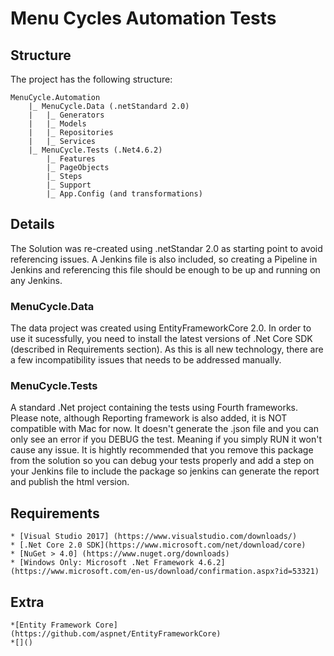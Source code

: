 # Menu Cycles Automation Tests

## Structure

The project has the following structure:

```
MenuCycle.Automation
	|_ MenuCycle.Data (.netStandard 2.0)
	|	|_ Generators
	|	|_ Models
	|	|_ Repositories
	|	|_ Services
	|_ MenuCycle.Tests (.Net4.6.2)
		|_ Features
		|_ PageObjects
		|_ Steps
		|_ Support
		|_ App.Config (and transformations)
```		

## Details

The Solution was re-created using .netStandar 2.0 as starting point to avoid referencing issues. A Jenkins file is also included, so creating a Pipeline in Jenkins and referencing this file should be enough to be up and running on any Jenkins.

### MenuCycle.Data 

The data project was created using EntityFrameworkCore 2.0. In order to use it sucessfully, you need to install the latest versions of .Net Core SDK (described in Requirements section). As this is all new technology, there are a few incompatibility issues that needs to be addressed manually.

### MenuCycle.Tests

A standard .Net project containing the tests using Fourth frameworks. Please note, although Reporting framework is also added, it is NOT compatible with Mac for now. It doesn't generate the .json file and you can only see an error if you DEBUG the test. Meaning if you simply RUN it won't cause any issue. It is hightly recommended that you remove this package from the solution so you can debug your tests properly and add a step on your Jenkins file to include the package so jenkins can generate the report and publish the html version.


## Requirements

	* [Visual Studio 2017] (https://www.visualstudio.com/downloads/)
	* [.Net Core 2.0 SDK](https://www.microsoft.com/net/download/core)
	* [NuGet > 4.0] (https://www.nuget.org/downloads)
	* [Windows Only: Microsoft .Net Framework 4.6.2] (https://www.microsoft.com/en-us/download/confirmation.aspx?id=53321)
	

## Extra
	*[Entity Framework Core](https://github.com/aspnet/EntityFrameworkCore)
	*[]()
	